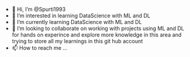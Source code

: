 - 👋 Hi, I’m @Spurti1993
- 👀 I’m interested in learning DataScience with ML and DL
- 🌱 I’m currently learning DataScience with ML and DL
- 💞️ I’m looking to collaborate on working with projects using ML and DL for hands on experince and explore more knowledge in this area and trying to store all my learnings in this git hub account
- 📫 How to reach me ...

<!---
Spurti1993/Spurti1993 is a ✨ special ✨ repository because its `README.md` (this file) appears on your GitHub profile.
You can click the Preview link to take a look at your changes.
--->

